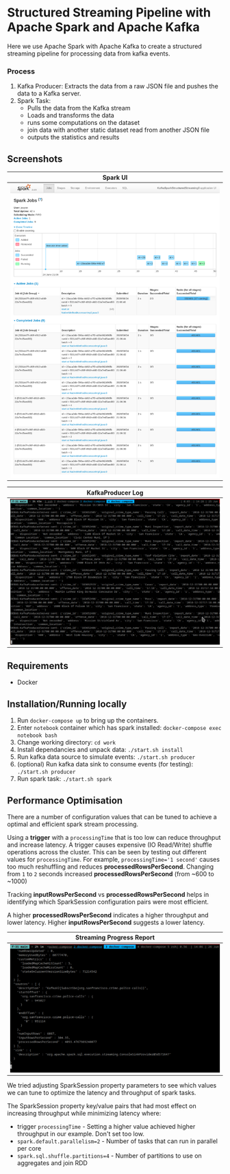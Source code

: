 
#  Structured Streaming Pipeline with Apache Spark and Apache Kafka

Here we use Apache Spark with Apache Kafka to create a structured streaming pipeline for processing data from kafka events. 

### Process
1. Kafka Producer: Extracts the data from a raw JSON file and pushes the data to a Kafka server.
2. Spark Task: 
    * Pulls the data from the Kafka stream
    * Loads and transforms the data
    * runs some computations on the dataset
    * join data with another static dataset read from another JSON file 
    * outputs the statistics and results

## Screenshots
Spark UI|
-|
![SparkUI](images/SparkUI.png)|

KafkaProducer Log|
-|
![SparkUI](images/KafkaProducerLogs.png)|


## Requirements
* Docker

## Installation/Running locally
1. Run `docker-compose up` to bring up the containers. 
1. Enter `notebook` container which has spark installed: `docker-compose exec notebook bash`
1. Change working directory: `cd work`
1. Install dependancies and unpack data: `./start.sh install`
1. Run kafka data source to simulate events: `./start.sh producer`
1. (optional) Run kafka data sink to consume events (for testing): `./start.sh producer`
1. Run spark task: `./start.sh spark`


## Performance Optimisation

There are a number of configuration values that can be tuned to achieve a optimal and efficient spark stream processing.

Using a **trigger** with a `processingTime` that is too low can reduce throughput and increase latency. A trigger causes expensive (IO Read/Write) shuffle operations across the cluster.
This can be seen by testing out different values for `processingTime`. For example, `processingTime='1 second'` causes too much reshuffling and reduces **processedRowsPerSecond**. Changing from `1` to `2` seconds increased **processedRowsPerSecond** (from ~600 to ~1000)

Tracking **inputRowsPerSecond** vs **processedRowsPerSecond** helps in identifying which SparkSession configuration pairs were most efficient.   

A higher **processedRowsPerSecond** indicates a higher throughput and lower latency. Higher **inputRowsPerSecond** suggests a lower latency.

Streaming Progress Report|
-|
![SparkUI](images/SparkProgressReport.png)|



We tried adjusting SparkSession property parameters to see which values we can tune to optimize the latency and throughput of spark tasks. 


The SparkSession property key/value pairs that had most effect on increasing throughput while minimizing latency where:
* trigger `processingTime` - Setting a higher value achieved higher throughput in our example. Don't set too low.
* `spark.default.parallelism=2` - Number of tasks that can run in parallel per core 
* `spark.sql.shuffle.partitions=4` - Number of partitions to use on aggregates and join RDD

